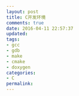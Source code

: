 ```yaml
---
layout: post
title: C开发环境
comments: true
date: 2016-04-11 22:57:37
updated:
tags:
- gcc
- gdb
- make
- cmake
- doxygen
categories:
- C
permalink:
---
```

